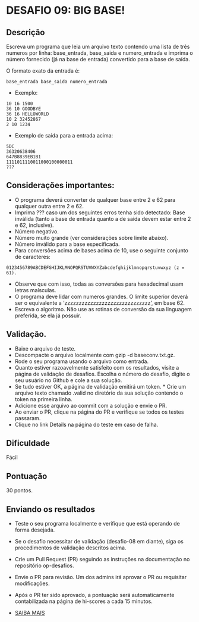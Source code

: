 # DESAFIO 09: BIG BASE!
## Descrição 
Escreva um programa que leia um arquivo texto contendo uma lista de três numeros por linha: base_entrada, base_saida e numero_entrada e imprima o número fornecido (já na base de entrada) convertido para a base de saída.

O formato exato da entrada é:
```
base_entrada base_saida numero_entrada
```

* Exemplo:
```
10 16 1500
36 10 GOODBYE
36 16 HELLOWORLD
10 2 32452867
2 10 1234
```

* Exemplo de saida para a entrada acima:
```
5DC
36320638406
647B8839EB1B1
1111011110011000100000011
???
```

## Considerações importantes:
* O programa deverá converter de qualquer base entre 2 e 62 para qualquer outra entre 2 e 62.
* Imprima ??? caso um dos seguintes erros tenha sido detectado:
Base inválida (tanto a base de entrada quanto a de saída devem estar entre 2 e 62, inclusive).
* Número negativo.
* Número muito grande (ver considerações sobre limite abaixo).
* Número inválido para a base especificada.
* Para conversões acima de bases acima de 10, use o seguinte conjunto de caracteres: 
```
0123456789ABCDEFGHIJKLMNOPQRSTUVWXYZabcdefghijklmnopqrstuvwxyz (z = 61). 
```
* Observe que com isso, todas as conversões para hexadecimal usam letras maísculas.
* O programa deve lidar com numeros grandes. O limite superior deverá ser o equivalente a ‘zzzzzzzzzzzzzzzzzzzzzzzzzzzzzz’, em base 62.
* Escreva o algoritmo. Não use as rotinas de conversão da sua linguagem preferida, se ela já possuir.

## Validação. 
* Baixe o arquivo de teste.
* Descompacte o arquivo localmente com gzip -d baseconv.txt.gz.
* Rode o seu programa usando o arquivo como entrada.
* Quanto estiver razoavelmente satisfeito com os resultados, visite a página de validação de desafios. Escolha o número do desafio, digite o seu usuário no Github e cole a sua solução.
* Se tudo estiver OK, a página de validação emitirá um token. * Crie um arquivo texto chamado .valid no diretório da sua solução contendo o token na primeira linha. 
* Adicione esse arquivo ao commit com a solução e envie o PR.
* Ao enviar o PR, clique na página do PR e verifique se todos os testes passaram. 
* Clique no link Details na página do teste em caso de falha.

## Dificuldade 
Fácil

## Pontuação 
30 pontos.

## Enviando os resultados 
* Teste o seu programa localmente e verifique que está operando de forma desejada.
* Se o desafio necessitar de validação (desafio-08 em diante), siga os procedimentos de validação descritos acima.
* Crie um Pull Request (PR) seguindo as instruções na documentação no repositório op-desafios.
* Envie o PR para revisão. Um dos admins irá aprovar o PR ou requisitar modificações.
* Após o PR ter sido aprovado, a pontuação será automaticamente contabilizada na página de hi-scores a cada 15 minutos.

* [SAIBA MAIS](https://osprogramadores.com/desafios/d09/)